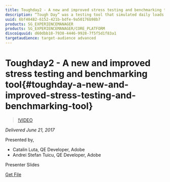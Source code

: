 ```yaml
---
title: Toughday2 - A new and improved stress testing and benchmarking tool
description: “Tough Day” was a testing tool that simulated daily loads in worst-case scenarios with all the operations going on at the same time. We’ve gathered the feedback given by our users throughout the years and decided to rewrite it to meet the demands. For your own purpose Toughday2 will be publicly available after the session. Please join us to see the results in a live demo and to talk about the changes.
uuid: 6bf40482-6152-421b-bdfe-9a50176b98b7
products: SG_EXPERIENCEMANAGER
products: SG_EXPERIENCEMANAGER/CORE_PLATFORM
discoiquuid: d60dbb18-7938-4446-9928-7f5f5d1f83a1
targetaudience: target-audience advanced
---
```


# Toughday2 - A new and improved stress testing and benchmarking tool{#toughday-a-new-and-improved-stress-testing-and-benchmarking-tool}

>[!VIDEO](https://video.tv.adobe.com/v/18935/?quality=9)

*Delivered June 21, 2017*

Presented by,

* Catalin Luta, QE Developer, Adobe
* Andrei Stefan Tuicu, QE Developer, Adobe

Presenter Slides

[Get File](assets/aem-gems-toughday2.pdf)
<!--
[Get back to the Overview](https://helpx.adobe.com/experience-manager/kt/eseminars/gems/aem-index.html)
-->
